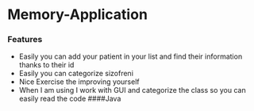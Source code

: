 # Memory-Application

### Features

- Easily you can add your patient in your list and find their information thanks to their id
- Easily you can categorize sizofreni
- Nice Exercise the improving yourself
- When I am using I work with GUI and categorize the class so you can easily read the code
####Java

